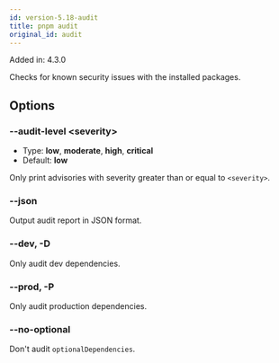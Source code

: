```yaml
---
id: version-5.18-audit
title: pnpm audit
original_id: audit
---
```


Added in: 4.3.0

Checks for known security issues with the installed packages.

## Options

### --audit-level \<severity>

* Type: **low**, **moderate**, **high**, **critical**
* Default: **low**

Only print advisories with severity greater than or equal to `<severity>`.

### --json

Output audit report in JSON format.

### --dev, -D

Only audit dev dependencies.

### --prod, -P

Only audit production dependencies.

### --no-optional

Don't audit `optionalDependencies`.
